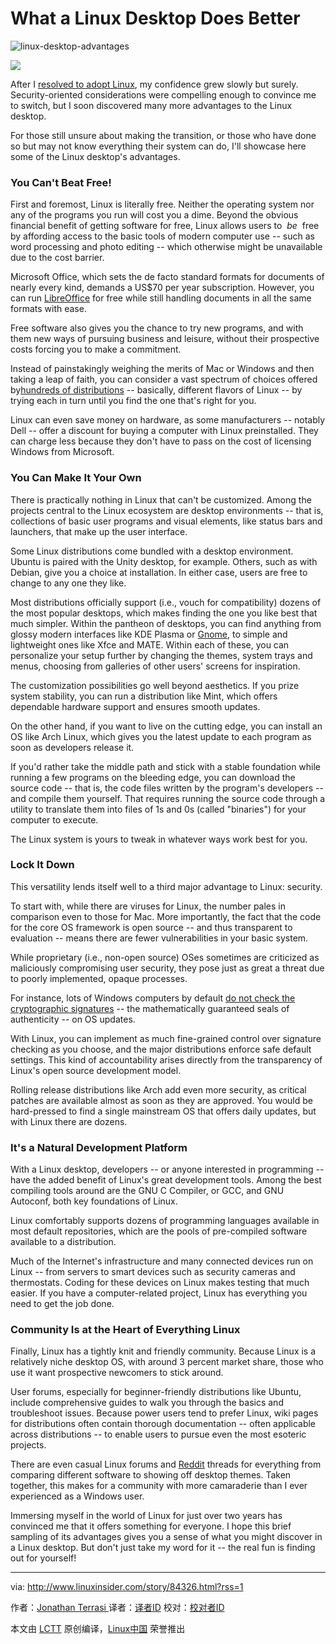 What a Linux Desktop Does Better
============================================================

 ![linux-desktop-advantages](http://www.linuxinsider.com/article_images/story_graphics_xlarge/xl-2017-linux-1.jpg) 

 ![](http://www.linuxinsider.com/images/2015/image-credit-adobe-stock_130x15.gif) 

After I [resolved to adopt Linux][3], my confidence grew slowly but surely. Security-oriented considerations were compelling enough to convince me to switch, but I soon discovered many more advantages to the Linux desktop.

For those still unsure about making the transition, or those who have done so but may not know everything their system can do, I'll showcase here some of the Linux desktop's advantages.

### You Can't Beat Free!

First and foremost, Linux is literally free. Neither the operating system nor any of the programs you run will cost you a dime. Beyond the obvious financial benefit of getting software for free, Linux allows users to  _be_  free by affording access to the basic tools of modern computer use -- such as word processing and photo editing -- which otherwise might be unavailable due to the cost barrier.

Microsoft Office, which sets the de facto standard formats for documents of nearly every kind, demands a US$70 per year subscription. However, you can run [LibreOffice][4] for free while still handling documents in all the same formats with ease.

Free software also gives you the chance to try new programs, and with them new ways of pursuing business and leisure, without their prospective costs forcing you to make a commitment.

Instead of painstakingly weighing the merits of Mac or Windows and then taking a leap of faith, you can consider a vast spectrum of choices offered by[hundreds of distributions][5] -- basically, different flavors of Linux -- by trying each in turn until you find the one that's right for you.

Linux can even save money on hardware, as some manufacturers -- notably Dell -- offer a discount for buying a computer with Linux preinstalled. They can charge less because they don't have to pass on the cost of licensing Windows from Microsoft.

### You Can Make It Your Own

There is practically nothing in Linux that can't be customized. Among the projects central to the Linux ecosystem are desktop environments -- that is, collections of basic user programs and visual elements, like status bars and launchers, that make up the user interface.

Some Linux distributions come bundled with a desktop environment. Ubuntu is paired with the Unity desktop, for example. Others, such as with Debian, give you a choice at installation. In either case, users are free to change to any one they like.

Most distributions officially support (i.e., vouch for compatibility) dozens of the most popular desktops, which makes finding the one you like best that much simpler. Within the pantheon of desktops, you can find anything from glossy modern interfaces like KDE Plasma or [Gnome][6], to simple and lightweight ones like Xfce and MATE. Within each of these, you can personalize your setup further by changing the themes, system trays and menus, choosing from galleries of other users' screens for inspiration.

The customization possibilities go well beyond aesthetics. If you prize system stability, you can run a distribution like Mint, which offers dependable hardware support and ensures smooth updates.

On the other hand, if you want to live on the cutting edge, you can install an OS like Arch Linux, which gives you the latest update to each program as soon as developers release it.

If you'd rather take the middle path and stick with a stable foundation while running a few programs on the bleeding edge, you can download the source code -- that is, the code files written by the program's developers -- and compile them yourself. That requires running the source code through a utility to translate them into files of 1s and 0s (called "binaries") for your computer to execute.

The Linux system is yours to tweak in whatever ways work best for you.

### Lock It Down

This versatility lends itself well to a third major advantage to Linux: security.

To start with, while there are viruses for Linux, the number pales in comparison even to those for Mac. More importantly, the fact that the code for the core OS framework is open source -- and thus transparent to evaluation -- means there are fewer vulnerabilities in your basic system.

While proprietary (i.e., non-open source) OSes sometimes are criticized as maliciously compromising user security, they pose just as great a threat due to poorly implemented, opaque processes.

For instance, lots of Windows computers by default [do not check the cryptographic signatures][7] -- the mathematically guaranteed seals of authenticity -- on OS updates.

With Linux, you can implement as much fine-grained control over signature checking as you choose, and the major distributions enforce safe default settings. This kind of accountability arises directly from the transparency of Linux's open source development model.

Rolling release distributions like Arch add even more security, as critical patches are available almost as soon as they are approved. You would be hard-pressed to find a single mainstream OS that offers daily updates, but with Linux there are dozens.

### It's a Natural Development Platform

With a Linux desktop, developers -- or anyone interested in programming -- have the added benefit of Linux's great development tools. Among the best compiling tools around are the GNU C Compiler, or GCC, and GNU Autoconf, both key foundations of Linux.

Linux comfortably supports dozens of programming languages available in most default repositories, which are the pools of pre-compiled software available to a distribution.

Much of the Internet's infrastructure and many connected devices run on Linux -- from servers to smart devices such as security cameras and thermostats. Coding for these devices on Linux makes testing that much easier. If you have a computer-related project, Linux has everything you need to get the job done.

### Community Is at the Heart of Everything Linux

Finally, Linux has a tightly knit and friendly community. Because Linux is a relatively niche desktop OS, with around 3 percent market share, those who use it want prospective newcomers to stick around.

User forums, especially for beginner-friendly distributions like Ubuntu, include comprehensive guides to walk you through the basics and troubleshoot issues. Because power users tend to prefer Linux, wiki pages for distributions often contain thorough documentation -- often applicable across distributions -- to enable users to pursue even the most esoteric projects.

There are even casual Linux forums and [Reddit][8] threads for everything from comparing different software to showing off desktop themes. Taken together, this makes for a community with more camaraderie than I ever experienced as a Windows user.

Immersing myself in the world of Linux for just over two years has convinced me that it offers something for everyone. I hope this brief sampling of its advantages gives you a sense of what you might discover in a Linux desktop. But don't just take my word for it -- the real fun is finding out for yourself!

--------------------------------------------------------------------------------

via: http://www.linuxinsider.com/story/84326.html?rss=1

作者：[Jonathan Terrasi ][a]
译者：[译者ID](https://github.com/译者ID)
校对：[校对者ID](https://github.com/校对者ID)

本文由 [LCTT](https://github.com/LCTT/TranslateProject) 原创编译，[Linux中国](https://linux.cn/) 荣誉推出

[a]:http://www.linkedin.com/company/ect-news-network
[1]:http://www.linuxinsider.com/story/84326.html?rss=1#
[2]:http://www.linuxinsider.com/perl/mailit/?id=84326
[3]:http://www.linuxinsider.com/story/84286.html
[4]:http://www.libreoffice.org/
[5]:https://en.wikipedia.org/wiki/Linux_distribution
[6]:http://en.wikipedia.org/wiki/GNOME
[7]:https://duo.com/blog/out-of-box-exploitation-a-security-analysis-of-oem-updaters
[8]:http://www.reddit.com/
